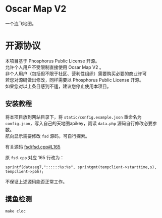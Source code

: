 # Oscar Map V2

一个连飞地图。

# 开源协议
本项目基于 Phosphorus Public License 开源。  
允许个人用户不受限制直接使用 Ocsar Map V2 。  
非个人用户（包括但不限于社区、营利性组织）需要购买必要的商业许可  
若您对源码做出修改，同样需要以 Phosphorus Public License 开源。  
如果您对以上条目感到不适，建议您停止使用本项目。  

## 安装教程
将本项目放到网站目录下，将 `static/config.example.json` 重命名为 `config.json`，写入自己的天地图apikey，阅读 `data.php` 源码自行修改必要参数。  
航向显示需要修改 `fsd` 源码，可自行探索。

有关源码 [fsd/fsd.cpp#L165](https://github.com/kuroneko/fsd/blob/master/fsd/fsd.cpp#L165)

原 `fsd.cpp` 对应 165 行改为：

```
sprintf(dataseg7,"::::::%s:%s", sprintgmt(tempclient->starttime,s), tempclient->pbh);
```

不保证上述源码能否正常工作。

## 摸鱼检测

`make cloc`